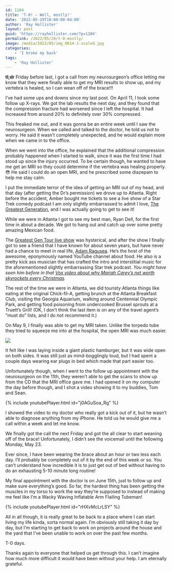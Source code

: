 ```yaml
---
id: 1104
title: 'T-0! — Well, mostly!'
date: '2022-05-29T10:00:00-04:00'
author: 'Ray Hollister'
layout: post
guid: 'https://rayhollister.com/?p=1104'
permalink: /2022/05/29/t-0-mostly/
image: /media/2022/05/img_0614-1-scaled.jpg
categories:
    - 'I broke my back'
tags:
    - 'Ray Hollister'
---
```


**tl;dr** Friday before last, I got a call from my neurosurgeon’s office letting me know that they were finally able to get my MRI results to show up, and my vertebra is healed, so I can wean off of the brace!!!

I’ve had some ups and downs since my last post. On April 11, I took some follow up X-rays. We got the lab results the next day, and they found that the compression fracture had worsened since I left the hospital. It had increased from around 20% to definitely over 30% compressed.

This freaked me out, and it was gonna be an entire week until I saw the neurosurgeon. When we called and talked to the doctor, he told us not to worry. He said it wasn’t completely unexpected, and he would explain more when we came in to the office.

When we went into the office, he explained that the additional compression probably happened when I started to walk, since it was the first time I had stood up since the injury occurred. To be certain though, he wanted to have me get an MRI so they could determine if the vertebra was healing properly. 😳 He said I could do an open MRI, and he prescribed some diazepam to help me stay calm.

I put the immediate terror of the idea of getting an MRI out of my head, and that day (after getting the Dr’s permission) we drove up to Atlanta. Right before the accident, Amber bought me tickets to see a live show of a Star Trek comedy podcast I am only slightly embarrassed to admit I love, [The Greatest Generation](https://maximumfun.org/podcasts/greatest-generation/), and I was actually going to get to see it!

While we were in Atlanta I got to see my best man, Ryan Dell, for the first time in about a decade. We got to hang out and catch up over some pretty amazing Mexican food.

The [Greatest Gen Tour live show](https://greatestgentour.com/) was hysterical, and after the show I finally got to see a friend that I have known for about seven years, but have never had a chance to meet in real life, [Adam Ragusea](https://www.youtube.com/user/aragusea). He’s the host of the awesome, eponymously named YouTube channel about food. He also is a pretty kick ass musician that has crafted the intro and interstitial music for the aforementioned slightly embarrassing Star trek podcast. *You might have seen him before in that [Vox video about why Mariah Carey’s net worth skyrockets every Christmas](https://www.youtube.com/watch?v=fxUnwsttr_8).*

The rest of the time we were in Atlanta, we did touristy Atlanta things like eating at the original Chick-fil-A, getting brunch at the Atlanta Breakfast Club, visiting the Georgia Aquarium, walking around Centennial Olympic Park, and getting food poisoning from undercooked Brussel sprouts at a Truett’s Grill! (OK, I don’t think the last item is on any of the travel agent’s “must do” lists, and I do not recommend it.)

On May 9, I finally was able to get my MRI taken. Unlike the torpedo tube they tried to squeeze me into at the hospital, the open MRI was much easier.

![](https://www.iowaortho.com/content/uploads/2019/04/Iowa-Ortho_0222-1.jpg)

It felt like I was laying inside a giant plastic hamburger, but it was wide open on both sides. It was still just as mind-bogglingly loud, but I had spent a couple days wearing ear plugs in bed which made that part easier too.

Unfortunately though, when I went to the follow up appointment with the neurosurgeon on the 11th, they weren’t able to get the scans to show up from the CD that the MRI office gave me. I had opened it on my computer the day before though, and I shot a video showing it to my buddies, Tom and Sean.

{% include youtubePlayer.html id="j0AGuSoa_Rg" %}

I showed the video to my doctor who really got a kick out of it, but he wasn’t able to diagnose anything from my iPhone. He told us he would give me a call within a week and let me know.

We finally got the call the next Friday and got the all clear to start weaning off of the brace! Unfortunately, I didn’t see the voicemail until the following Monday, May 23.

Ever since, I have been wearing the brace about an hour or two less each day. I’ll probably be completely out of it by the end of this week or so. You can’t understand how incredible it is to just get out of bed without having to do an exhausting 5-10 minute long routine!

My final appointment with the doctor is on June 15th, just to follow up and make sure everything’s good. So far, the hardest thing has been getting the muscles in my torso to work the way they’re supposed to instead of making me feel like I’m a Wacky Waving Inflatable Arm Flailing Tubeman!

{% include youtubePlayer.html id="rHXvMcLrLSY" %}

All in all though, it is really great to be back to a place where I can start living my life kinda, sorta normal again. I’m obviously still taking it day by day, but I’m starting to get back to work on projects around the house and the yard that I’ve been unable to work on over the past few months.

T-0 days.

Thanks again to everyone that helped us get through this. I can’t imagine how much more difficult it would have been without your help. I am eternally grateful.